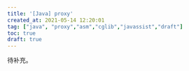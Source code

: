 ```yaml
---
title: '[Java] proxy'
created_at: 2021-05-14 12:20:01
tag: ["java", "proxy","asm","cglib","javassist","draft"]
toc: true
draft: true
---
```


待补充。